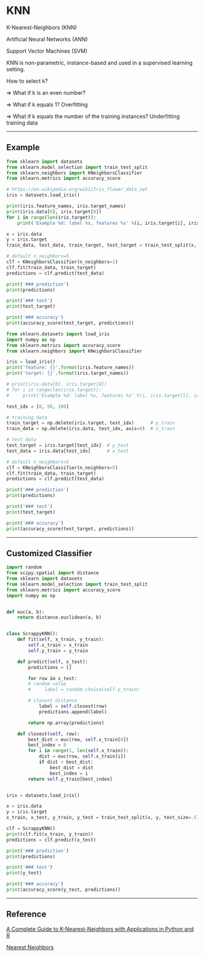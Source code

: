 # KNN

K-Nearest-Neighbors (KNN)

Artificial Neural Networks (ANN)

Support Vector Machines (SVM)

KNN is non-parametric, instance-based and used in a supervised learning setting.

How to select k?

=> What if k is an even number?

=> What if k equals 1?
Overfitting

=> What if k equals the number of the training instances?
Underfitting training data



---

## Example

```python
from sklearn import datasets
from sklearn.model_selection import train_test_split
from sklearn.neighbors import KNeighborsClassifier
from sklearn.metrics import accuracy_score

# https://en.wikipedia.org/wiki/Iris_flower_data_set
iris = datasets.load_iris()

print(iris.feature_names, iris.target_names)
print(iris.data[0], iris.target[0])
for i in range(len(iris.target)):
    print('Example %d: label %s, features %s' %(i, iris.target[i], iris.data[i]))

x = iris.data
y = iris.target
train_data, test_data, train_target, test_target = train_test_split(x, y, test_size=.5)

# default n_neighbors=5
clf = KNeighborsClassifier(n_neighbors=1)
clf.fit(train_data, train_target)
predictions = clf.predict(test_data)

print('### prediction')
print(predictions)

print('### test')
print(test_target)

print('### accuracy')
print(accuracy_score(test_target, predictions))
```

```python
from sklearn.datasets import load_iris
import numpy as np
from sklearn.metrics import accuracy_score
from sklearn.neighbors import KNeighborsClassifier

iris = load_iris()
print('feature: {}'.format(iris.feature_names))
print('target: {}'.format(iris.target_names))

# print(iris.data[0], iris.target[0])
# for i in range(len(iris.target)):
#     print('Example %d: label %s, features %s' %(i, iris.target[i], iris.data[i]))

test_idx = [0, 50, 100]

# training data
train_target = np.delete(iris.target, test_idx)      # y_train
train_data = np.delete(iris.data, test_idx, axis=0)  # x_train

# test data
test_target = iris.target[test_idx]  # y_test
test_data = iris.data[test_idx]      # x_test

# default n_neighbors=5
clf = KNeighborsClassifier(n_neighbors=5)
clf.fit(train_data, train_target)
predictions = clf.predict(test_data)

print('### prediction')
print(predictions)

print('### test')
print(test_target)

print('### accuracy')
print(accuracy_score(test_target, predictions))
```

---

## Customized Classifier

```python
import random
from scipy.spatial import distance
from sklearn import datasets
from sklearn.model_selection import train_test_split
from sklearn.metrics import accuracy_score
import numpy as np


def euc(a, b):
    return distance.euclidean(a, b)


class ScrappyKNN():
    def fit(self, x_train, y_train):
        self.x_train = x_train
        self.y_train = y_train

    def predict(self, x_test):
        predictions = []

        for row in x_test:
        # random value
        #     label = random.choice(self.y_train)

        # closest distance
            label = self.closest(row)
            predictions.append(label)

        return np.array(predictions)

    def closest(self, row):
        best_dist = euc(row, self.x_train[0])
        best_index = 0
        for i in range(1, len(self.x_train)):
            dist = euc(row, self.x_train[i])
            if dist < best_dist:
                best_dist = dist
                best_index = i
        return self.y_train[best_index]


iris = datasets.load_iris()

x = iris.data
y = iris.target
x_train, x_test, y_train, y_test = train_test_split(x, y, test_size=.5)

clf = ScrappyKNN()
print(clf.fit(x_train, y_train))
predictions = clf.predict(x_test)

print('### prediction')
print(predictions)

print('### test')
print(y_test)

print('### accuracy')
print(accuracy_score(y_test, predictions))
```


---

## Reference

[A Complete Guide to K-Nearest-Neighbors with Applications in Python and R](https://kevinzakka.github.io/2016/07/13/k-nearest-neighbor/)

[Nearest Neighbors](http://scikit-learn.org/stable/modules/neighbors.html)